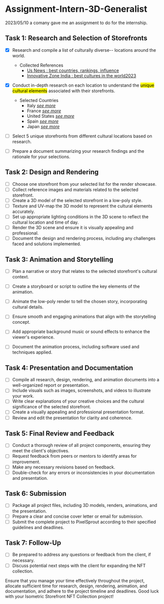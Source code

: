 # Assignment-Intern-3D-Generalist
 2023/05/10 a comany gave me an assignment to do for the internship.

## Task 1: Research and Selection of Storefronts

- [X] Research and compile a list of culturally diverse-- locations around the world.
    - Collected References
        - [Us News : best countries, rankings, influence](https://www.usnews.com/news/best-countries/rankings/influence)
        - [Innovative Zone India : best cultures in the world2023](https://innovativezoneindia.com/best-cultures-in-the-world-2023/)
    
- [X] Conduct in-depth research on each location to understand the <mark>unique cultural elements</mark> associated with their storefronts.
    - Selected Countries
        - Italy [_see more_](./Task%201/01.%20Italy/unique%20cultural%20elements.md)
        - France [_see more_](./Task%201/02.%20France/unique%20cultural%20elements.md)
        - United States [_see more_](./Task%201/03.%20United%20States/unique%20cultural%20elements.md)
        - Spain [_see more_](./Task%201/04.%20Spain/unique%20cultural%20elements.md)
        - Japan [_see more_](./Task%201/05.%20Japan/unique%20cultural%20elements.md)

- [ ] Select 5 unique storefronts from different cultural locations based on research.
    
- [ ] Prepare a document summarizing your research findings and the rationale for your selections.

## Task 2: Design and Rendering

- [ ] Choose one storefront from your selected list for the render showcase.
- [ ] Collect reference images and materials related to the selected storefront.
- [ ] Create a 3D model of the selected storefront in a low-poly style.
- [ ] Texture and UV-map the 3D model to represent the cultural elements accurately.
- [ ] Set up appropriate lighting conditions in the 3D scene to reflect the cultural location and time of day.
- [ ] Render the 3D scene and ensure it is visually appealing and professional.
- [ ] Document the design and rendering process, including any challenges faced and solutions implemented.

## Task 3: Animation and Storytelling

- [ ] Plan a narrative or story that relates to the selected storefront's cultural context.
- [ ] Create a storyboard or script to outline the key elements of the animation.
- [ ] Animate the low-poly render to tell the chosen story, incorporating cultural details.
- [ ] Ensure smooth and engaging animations that align with the storytelling concept.
- [ ] Add appropriate background music or sound effects to enhance the viewer's experience.
- [ ] Document the animation process, including software used and techniques applied.


## Task 4: Presentation and Documentation

- [ ] Compile all research, design, rendering, and animation documents into a well-organized report or presentation.
- [ ] Include visuals such as images, screenshots, and videos to illustrate your work.
- [ ] Write clear explanations of your creative choices and the cultural significance of the selected storefront.
- [ ] Create a visually appealing and professional presentation format.
- [ ] Review and edit the presentation for clarity and coherence.

## Task 5: Final Review and Feedback

- [ ] Conduct a thorough review of all project components, ensuring they meet the client's objectives.
- [ ] Request feedback from peers or mentors to identify areas for improvement.
- [ ] Make any necessary revisions based on feedback.
- [ ] Double-check for any errors or inconsistencies in your documentation and presentation.

## Task 6: Submission

- [ ] Package all project files, including 3D models, renders, animations, and the presentation.
- [ ] Prepare a clear and concise cover letter or email for submission.
- [ ] Submit the complete project to PixelSprout according to their specified guidelines and deadlines.

## Task 7: Follow-Up

- [ ] Be prepared to address any questions or feedback from the client, if necessary.
- [ ] Discuss potential next steps with the client for expanding the NFT collection.

Ensure that you manage your time effectively throughout the project, allocate sufficient time for research, design, rendering, animation, and documentation, and adhere to the project timeline and deadlines. Good luck with your Isometric Storefront NFT Collection project!
